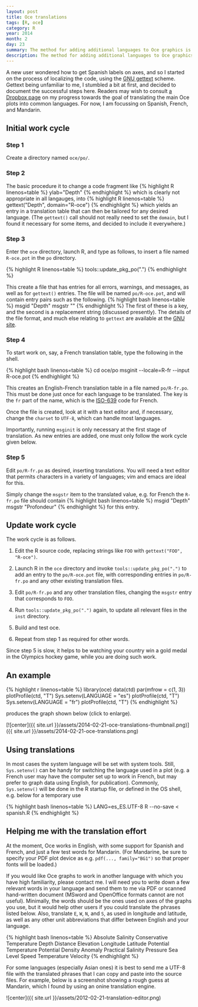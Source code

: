 ```yaml
---
layout: post
title: Oce translations
tags: [R, oce]
category: R
year: 2014
month: 2
day: 23
summary: The method for adding additional languages to Oce graphics is described.
description: The method for adding additional languages to Oce graphics is described.
---
```


A new user wondered how to get Spanish labels on axes, and so I started on the process of localizing the code, using the [GNU gettext](http://www.gnu.org/software/gettext/) scheme.  Gettext being unfamiliar to me, I stumbled a bit at first, and decided to document the successful steps here.  Readers may wish to consult [a Dropbox page](https://www.dropbox.com/sh/301wmxm4ddnv68v/7G85OTScZq) on my progress towards the goal of translating the main Oce plots into common languages.  For now, I am focussing on Spanish, French, and Mandarin.

## Initial work cycle

### Step 1

Create a directory named ``oce/po/``.

### Step 2

The basic procedure it to change a code fragment like
{% highlight R linenos=table %}
ylab="Depth"
{% endhighlight %}
which is clearly not appropriate in all langauges, into
{% highlight R linenos=table %}
gettext("Depth", domain="R-oce")
{% endhighlight %}
which yields an entry in a translation table that can then be tailored for any desired language.  (The ``gettext()`` call should not really need to set the ``domain``, but I found it necessary for some items, and decided to include it everywhere.)

### Step 3

Enter the ``oce`` directory, launch R, and type as follows, to insert a file named ``R-oce.pot`` in the ``po`` directory.


{% highlight R linenos=table %}
tools::update_pkg_po(".")
{% endhighlight %}

This create a file that has entries for all errors, warnings, and messages, as well as for ``gettext()`` entries.  The file will be named ``po/R-oce.pot``, and will contain entry pairs such as the following.
{% highlight bash linenos=table %}
msgid "Depth"
msgstr ""
{% endhighlight %}
The first of these is a key, and the second is a replacement string (discussed presently).  The details of the file format, and much else relating to ``gettext`` are available at the [GNU site](http://www.gnu.org/software/gettext/manual/gettext.html).


### Step 4

To start work on, say, a French translation table, type the following in the shell.

{% highlight bash linenos=table %}
cd oce/po
msginit --locale=R-fr --input R-oce.pot
{% endhighlight %}

This creates an English-French translation table in a file named ``po/R-fr.po``.  This must be done just once for each language to be translated.  The key is the ``fr`` part of the name, which is the [ISO-639](http://en.wikipedia.org/wiki/ISO_639) code for French.  

Once the file is created, look at it with a text editor and, if necessary, change the ``charset`` to ``UTF-8``, which can handle most languages.

Importantly, running ``msginit`` is only necessary at the first stage of translation.  As new entries are added, one must only follow the work cycle given below.

### Step 5

Edit ``po/R-fr.po`` as desired, inserting translations.  You will need a text editor that permits characters in a variety of languages; vim and emacs are ideal for this.

Simply change the ``msgstr`` item to the translated value, e.g. for French the ``R-fr.po`` file should contain
{% highlight bash linenos=table %}
msgid "Depth"
msgstr "Profondeur"
{% endhighlight %}
for this entry.


## Update work cycle

The work cycle is as follows.

1. Edit the R source code, replacing strings like ``FOO`` with ``gettext("FOO", "R-oce")``.

2. Launch R in the ``oce`` directory and invoke ``tools::update_pkg_po(".")`` to add an entry to the ``po/R-oce.pot`` file, with corresponding entries in ``po/R-fr.po`` and any other existing translation files.

3. Edit ``po/R-fr.po`` and any other translation files, changing the ``msgstr`` entry that corresponds to ``FOO``.

4. Run ``tools::update_pkg_po(".")`` again, to update all relevant files in the ``inst`` directory.

5. Build and test oce.

6. Repeat from step 1 as required for other words.

Since step 5 is slow, it helps to be watching your country win a gold medal in the Olympics hockey game, while you are doing such work.

## An example

{% highlight r linenos=table %}
library(oce)
data(ctd)
par(mfrow = c(1, 3))
plotProfile(ctd, "T")
Sys.setenv(LANGUAGE = "es")
plotProfile(ctd, "T")
Sys.setenv(LANGUAGE = "fr")
plotProfile(ctd, "T")
{% endhighlight %}

produces the graph shown below (click to enlarge).

[![center]({{ site.url }}/assets/2014-02-21-oce-translations-thumbnail.png)]({{ site.url }}/assets/2014-02-21-oce-translations.png)

## Using translations

In most cases the system language will be set with system tools.  Still, ``Sys.setenv()`` can be handy for switching the language used in a plot (e.g. a French user may have the computer set up to work in French, but may prefer to graph data using English, for publication).  Commonly, ``Sys.setenv()`` will be done in the R startup file, or defined in the OS shell, e.g. below for a temporary use

{% highlight bash linenos=table %}
LANG=es_ES.UTF-8 R --no-save < spanish.R
{% endhighlight %}



## Helping me with the translation effort

At the moment, Oce works in English, with some support for Spanish and French, and just a few test words for Mandarin.  (For Mandarine, be sure to specify your PDF plot device as e.g. ``pdf(..., family="BG1")`` so that proper fonts will be loaded.)

If you would like Oce graphs to work in another language with which you have high familiarity, please contact me.  I will need you to write down a few relevant words in your language and send them to me via PDF or scanned hand-written document (MSword and OpenOffice formats cannot are not useful).  Minimally, the words should be the ones used on axes of the graphs you use, but it would help other users if you could translate the phrases listed below.  Also, translate ``E``, ``W``, ``N``, and ``S``, as used in longitude and latitude, as well as any other unit abbreviations that differ between English and your language.

{% highlight bash linenos=table %}
Absolute Salinity
Conservative Temperature
Depth
Distance
Elevation
Longitude
Latitude
Potential Temperature
Potential Density Anomaly
Practical Salinity
Pressure
Sea Level
Speed
Temperature
Velocity
{% endhighlight %}

For some languages (especially Asian ones) it is best to send me a UTF-8 file with the translated phrases that I can copy and paste into the source files.  For example, below is a screenshot showing a rough guess at Mandarin, which I found by using an onine translation engine.

![center]({{ site.url }}/assets/2012-02-21-translation-editor.png)


